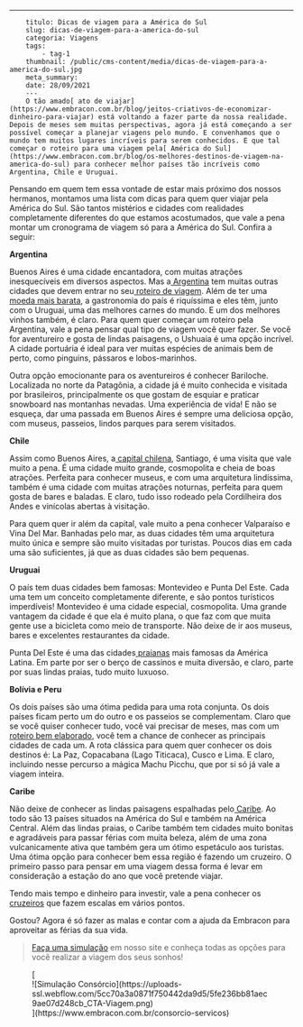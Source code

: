 ---
        titulo: Dicas de viagem para a América do Sul
        slug: dicas-de-viagem-para-a-america-do-sul
        categoria: Viagens
        tags:
            - tag-1
        thumbnail: /public/cms-content/media/dicas-de-viagem-para-a-america-do-sul.jpg
        meta_summary: 
        date: 28/09/2021
        ---
        O tão amado[ ato de viajar](https://www.embracon.com.br/blog/jeitos-criativos-de-economizar-dinheiro-para-viajar) está voltando a fazer parte da nossa realidade. Depois de meses sem muitas perspectivas, agora já está começando a ser possível começar a planejar viagens pelo mundo. E convenhamos que o mundo tem muitos lugares incríveis para serem conhecidos. E que tal começar o roteiro para uma viagem pela[ América do Sul](https://www.embracon.com.br/blog/os-melhores-destinos-de-viagem-na-america-do-sul) para conhecer melhor países tão incríveis como Argentina, Chile e Uruguai.

Pensando em quem tem essa vontade de estar mais próximo dos nossos hermanos, montamos uma lista com dicas para quem quer viajar pela América do Sul. São tantos mistérios e cidades com realidades completamente diferentes do que estamos acostumados, que vale a pena montar um cronograma de viagem só para a América do Sul. Confira a seguir:

**Argentina**

Buenos Aires é uma cidade encantadora, com muitas atrações inesquecíveis em diversos aspectos. Mas a[ Argentina](https://www.embracon.com.br/blog/veja-4-razoes-para-viajar-para-a-argentina-nas-suas-proximas-ferias) tem muitas outras cidades que devem entrar no seu[ roteiro de viagem](https://www.embracon.com.br/blog/saiba-como-montar-um-roteiro-de-viagem-em-7-passos). Além de ter uma[ moeda mais barata](https://www.embracon.com.br/blog/entenda-como-a-variacao-da-moeda-estrangeira-pode-impactar-sua-vida), a gastronomia do país é riquíssima e eles têm, junto com o Uruguai, uma das melhores carnes do mundo. E um dos melhores vinhos também, é claro. Para quem quer começar um roteiro pela Argentina, vale a pena pensar qual tipo de viagem você quer fazer. Se você for aventureiro e gosta de lindas paisagens, o Ushuaia é uma opção incrível. A cidade portuária é ideal para ver muitas espécies de animais bem de perto, como pinguins, pássaros e lobos-marinhos.

Outra opção emocionante para os aventureiros é conhecer Bariloche. Localizada no norte da Patagônia, a cidade já é muito conhecida e visitada por brasileiros, principalmente os que gostam de esquiar e praticar snowboard nas montanhas nevadas. Uma experiência de vida! E não se esqueça, dar uma passada em Buenos Aires é sempre uma deliciosa opção, com museus, passeios, lindos parques para serem visitados.

**Chile**

Assim como Buenos Aires, a[ capital chilena](https://www.embracon.com.br/blog/4-razoes-para-conhecer-o-chile-nas-suas-ferias), Santiago, é uma visita que vale muito a pena. É uma cidade muito grande, cosmopolita e cheia de boas atrações. Perfeita para conhecer museus, e com uma arquitetura lindíssima, também é uma cidade com muitas atrações noturnas, perfeita para quem gosta de bares e baladas. E claro, tudo isso rodeado pela Cordilheira dos Andes e vinícolas abertas à visitação.

Para quem quer ir além da capital, vale muito a pena conhecer Valparaíso e Vina Del Mar. Banhadas pelo mar, as duas cidades têm uma arquitetura muito única e sempre são muito visitadas por turistas. Poucos dias em cada uma são suficientes, já que as duas cidades são bem pequenas.

**Uruguai**

O país tem duas cidades bem famosas: Montevideo e Punta Del Este. Cada uma tem um conceito completamente diferente, e são pontos turísticos imperdíveis! Montevideo é uma cidade especial, cosmopolita. Uma grande vantagem da cidade é que ela é muito plana, o que faz com que muita gente use a bicicleta como meio de transporte. Não deixe de ir aos museus, bares e excelentes restaurantes da cidade.

Punta Del Este é uma das cidades[ praianas](https://www.embracon.com.br/blog/guia-completo-para-uma-viagem-sustentavel-em-praias-paradisiacas) mais famosas da América Latina. Em parte por ser o berço de cassinos e muita diversão, e claro, parte por suas lindas praias, tudo muito luxuoso.

**Bolívia e Peru**

Os dois países são uma ótima pedida para uma rota conjunta. Os dois países ficam perto um do outro e os passeios se complementam. Claro que se você quiser conhecer tudo, você vai precisar de meses, mas com um[ roteiro bem elaborado,](https://www.embracon.com.br/blog/como-preparar-o-roteiro-de-viagem-romantica) você tem a chance de conhecer as principais cidades de cada um. A rota clássica para quem quer conhecer os dois destinos é: La Paz, Copacabana (Lago Titicaca), Cusco e Lima. E claro, incluindo nesse percurso a mágica Machu Picchu, que por si só já vale a viagem inteira.

**Caribe**

Não deixe de conhecer as lindas paisagens espalhadas pelo[ Caribe](https://www.embracon.com.br/blog/5-motivos-para-viajar-para-o-caribe-na-lua-de-mel). Ao todo são 13 países situados na América do Sul e também na América Central. Além das lindas praias, o Caribe também tem cidades muito bonitas e agradáveis para passar férias com muita beleza, além de uma zona vulcanicamente ativa que também gera um ótimo espetáculo aos turistas. Uma ótima opção para conhecer bem essa região é fazendo um cruzeiro. O primeiro passo para pensar em uma viagem dessa forma é levar em consideração a estação do ano que você pretende viajar.

Tendo mais tempo e dinheiro para investir, vale a pena conhecer os[ cruzeiros](https://www.embracon.com.br/blog/como-planejar-se-para-um-cruzeiro-inesquecivel) que fazem escalas em vários pontos.

Gostou? Agora é só fazer as malas e contar com a ajuda da Embracon para aproveitar as férias da sua vida.

> [Faça uma simulação](https://www.embracon.com.br/consorcio-servicos) em nosso site e conheça todas as opções para você realizar a viagem dos seus sonhos!

<figure class="w-richtext-figure-type-image w-richtext-align-center">[<div>![Simulação Consórcio](https://uploads-ssl.webflow.com/5cc70a3a0871f750442da9d5/5fe236bb81aec9ae07d248cb_CTA-Viagem.png)</div>](https://www.embracon.com.br/consorcio-servicos)</figure>
        